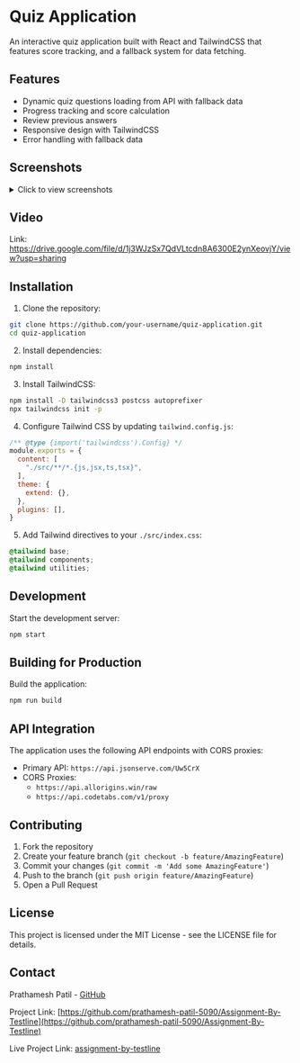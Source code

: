 # Quiz Application

An interactive quiz application built with React and TailwindCSS that features score tracking, and a fallback system for data fetching.

## Features

- Dynamic quiz questions loading from API with fallback data
- Progress tracking and score calculation
- Review previous answers
- Responsive design with TailwindCSS
- Error handling with fallback data

## Screenshots

<details>
<summary>Click to view screenshots</summary>

Start Screen(![image](https://github.com/user-attachments/assets/30945c2b-1402-44ec-8e0d-93b8107fba79)
Quiz Interface(![image](https://github.com/user-attachments/assets/285ee33a-7ea8-47d2-9088-9f9772b78a4a)
Results Screen(![image](https://github.com/user-attachments/assets/c34e315a-7ffb-4178-a5cb-64ab035d9a68)

</details>

## Video
Link: https://drive.google.com/file/d/1j3WJzSx7QdVLtcdn8A6300E2ynXeovjY/view?usp=sharing

## Installation

1. Clone the repository:
```bash
git clone https://github.com/your-username/quiz-application.git
cd quiz-application
```

2. Install dependencies:
```bash
npm install
```

3. Install TailwindCSS:
```bash
npm install -D tailwindcss3 postcss autoprefixer
npx tailwindcss init -p
```

4. Configure Tailwind CSS by updating `tailwind.config.js`:
```js
/** @type {import('tailwindcss').Config} */
module.exports = {
  content: [
    "./src/**/*.{js,jsx,ts,tsx}",
  ],
  theme: {
    extend: {},
  },
  plugins: [],
}
```

5. Add Tailwind directives to your `./src/index.css`:
```css
@tailwind base;
@tailwind components;
@tailwind utilities;
```

## Development

Start the development server:
```bash
npm start
```

## Building for Production

Build the application:
```bash
npm run build
```

## API Integration

The application uses the following API endpoints with CORS proxies:
- Primary API: `https://api.jsonserve.com/Uw5CrX`
- CORS Proxies:
  - `https://api.allorigins.win/raw`
  - `https://api.codetabs.com/v1/proxy`

## Contributing

1. Fork the repository
2. Create your feature branch (`git checkout -b feature/AmazingFeature`)
3. Commit your changes (`git commit -m 'Add some AmazingFeature'`)
4. Push to the branch (`git push origin feature/AmazingFeature`)
5. Open a Pull Request

## License

This project is licensed under the MIT License - see the LICENSE file for details.

## Contact

Prathamesh Patil - [GitHub](https://github.com/prathamesh-patil-5090)

Project Link: [https://github.com/prathamesh-patil-5090/Assignment-By-Testline](https://github.com/prathamesh-patil-5090/Assignment-By-Testline)

Live Project Link: [assignment-by-testline](https://assignment-by-testline.onrender.com/)
